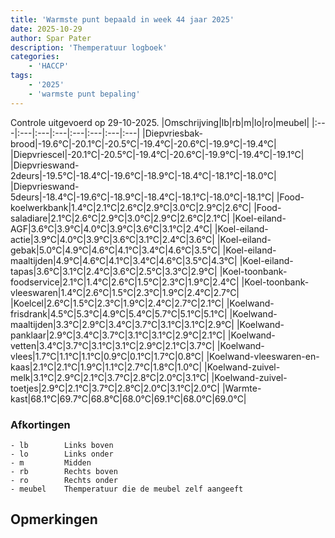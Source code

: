 ```yaml
---
title: 'Warmste punt bepaald in week 44 jaar 2025'
date: 2025-10-29
author: Spar Pater
description: 'Themperatuur logboek'
categories:
    - 'HACCP'
tags:
    - '2025'
    - 'warmste punt bepaling'
---
```

Controle uitgevoerd op 29-10-2025.
|Omschrijving|lb|rb|m|lo|ro|meubel|
|:---|:---|:---|:---|:---|:---|:---|:---|
|Diepvriesbak-brood|-19.6°C|-20.1°C|-20.5°C|-19.4°C|-20.6°C|-19.9°C|-19.4°C|
|Diepvriescel|-20.1°C|-20.5°C|-19.4°C|-20.6°C|-19.9°C|-19.4°C|-19.1°C|
|Diepvrieswand-2deurs|-19.5°C|-18.4°C|-19.6°C|-18.9°C|-18.4°C|-18.1°C|-18.0°C|
|Diepvrieswand-5deurs|-18.4°C|-19.6°C|-18.9°C|-18.4°C|-18.1°C|-18.0°C|-18.1°C|
|Food-koelwerkbank|1.4°C|2.1°C|2.6°C|2.9°C|3.0°C|2.9°C|2.6°C|
|Food-saladiare|2.1°C|2.6°C|2.9°C|3.0°C|2.9°C|2.6°C|2.1°C|
|Koel-eiland-AGF|3.6°C|3.9°C|4.0°C|3.9°C|3.6°C|3.1°C|2.4°C|
|Koel-eiland-actie|3.9°C|4.0°C|3.9°C|3.6°C|3.1°C|2.4°C|3.6°C|
|Koel-eiland-gebak|5.0°C|4.9°C|4.6°C|4.1°C|3.4°C|4.6°C|3.5°C|
|Koel-eiland-maaltijden|4.9°C|4.6°C|4.1°C|3.4°C|4.6°C|3.5°C|4.3°C|
|Koel-eiland-tapas|3.6°C|3.1°C|2.4°C|3.6°C|2.5°C|3.3°C|2.9°C|
|Koel-toonbank-foodservice|2.1°C|1.4°C|2.6°C|1.5°C|2.3°C|1.9°C|2.4°C|
|Koel-toonbank-vleeswaren|1.4°C|2.6°C|1.5°C|2.3°C|1.9°C|2.4°C|2.7°C|
|Koelcel|2.6°C|1.5°C|2.3°C|1.9°C|2.4°C|2.7°C|2.1°C|
|Koelwand-frisdrank|4.5°C|5.3°C|4.9°C|5.4°C|5.7°C|5.1°C|5.1°C|
|Koelwand-maaltijden|3.3°C|2.9°C|3.4°C|3.7°C|3.1°C|3.1°C|2.9°C|
|Koelwand-panklaar|2.9°C|3.4°C|3.7°C|3.1°C|3.1°C|2.9°C|2.1°C|
|Koelwand-vetten|3.4°C|3.7°C|3.1°C|3.1°C|2.9°C|2.1°C|3.7°C|
|Koelwand-vlees|1.7°C|1.1°C|1.1°C|0.9°C|0.1°C|1.7°C|0.8°C|
|Koelwand-vleeswaren-en-kaas|2.1°C|2.1°C|1.9°C|1.1°C|2.7°C|1.8°C|1.0°C|
|Koelwand-zuivel-melk|3.1°C|2.9°C|2.1°C|3.7°C|2.8°C|2.0°C|3.1°C|
|Koelwand-zuivel-toetjes|2.9°C|2.1°C|3.7°C|2.8°C|2.0°C|3.1°C|2.0°C|
|Warmte-kast|68.1°C|69.7°C|68.8°C|68.0°C|69.1°C|68.0°C|69.0°C|

### Afkortingen
    - lb        Links boven
    - lo        Links onder
    - m         Midden
    - rb        Rechts boven
    - ro        Rechts onder
    - meubel    Themperatuur die de meubel zelf aangeeft

## Opmerkingen


